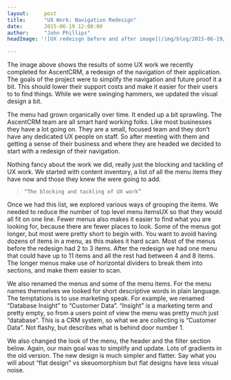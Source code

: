 ```yaml
---
layout:     post
title:      "UX Work: Navigation Redesign"
date:       2015-06-19 12:00:00
author:     "John Phillips"
headImage: '![UX redeisgn before and after image](/img/blog/2015-06-19/ascent.png )'

---
```



The image above shows the results of some UX work we recently completed for AscentCRM, a redesign of the navigation of their application. The goals of the project were to simplify the navigation and future proof it a bit. This should lower their support costs and make it easier for their users to to find things. While we were swinging hammers, we updated the visual design a bit. 

The menu had grown organically over time. It ended up a bit sprawling. The AscentCRM team are all smart hard working folks. Like most businesses they have a lot going on. They are a small, focused team and they don’t have any dedicated UX people on staff. So after meeting with them and getting a sense of their business and where they are headed we decided to start with a redesign of their navigation.

Nothing fancy about the work we did, really just the blocking and tackling of UX work. We started with content inventory, a list of all the menu items they have now and those they knew the were going to add. 

<blockquote>

	“The blocking and tackling of UX work”

</blockquote>

Once we had this list, we explored various ways of grouping the items. We needed to reduce the number of top level menu itemsUX so that they would all fit on one line. Fewer menus also makes it easier to find what you are looking for, because there are fewer places to look. Some of the menus got longer, but most were pretty short to begin with. You want to avoid having dozens of items in a menu, as this makes it hard scan. Most of the menus before the redesign had 2 to 3 items. After the redesign we had one menu that could have up to 11 items and all the rest had between 4 and 8 items. The longer menus make use of horizontal dividers to break them into sections, and make them easier to scan.

We also renamed the menus and some of the menu items. For the menu names themselves we looked for short descriptive words in plain language. The temptations is to use marketing speak. For example, we renamed “Database Insight” to “Customer Data”. “Insight” is a marketing term and pretty empty, so from a users point of view the menu was pretty much just “database”. This is a CRM system, so what we are collecting is “Customer Data”. Not flashy, but describes what is behind door number 1.

We also changed the look of the menu, the header and the filter section below. Again, our main goal was to simplify and update. Lots of gradients in the old version. The new design is much simpler and flatter. Say what you will about “flat design” vs skeuomorphism but flat designs have less visual noise. 
